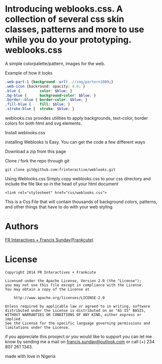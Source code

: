 Introducing weblooks.css. A collection of several css skin classes, patterns and more to use while you do your prototyping.
 weblooks.css
============

A simple colorpalette/pattern, images  for the web.

Example of how it looks

```scss
.web-part-1 {background: url(..//img/partern1000;}
.web-icon {backround: opacity: 4.0; }
.blue {         color: $blue; }
.bg-blue {      background-color: $blue; }
.border--blue { border-color: $blue; }
.fill-blue {    fill: $blue; }
.stroke-blue {  stroke: $blue; }
```

weblooks.css provides utilities to apply backgrounds, text-color, border colors for both html and svg elements. 


 Install weblooks.css

installing Weblooks is Easy. You can get the code a few different ways

Download a zip from this page

Clone / fork the repo through git

```
git clone git@github.com:frinteractive/weblooks.git
```

Using Weblooks.css
Simply copy weblooks.css to your css directory and include the file like so in the head of your html document

```
<link rel="stylesheet" href="css/weblooks.css">
```





This is a Css File that will contain thousands of background colors, patterns, and other things that have to do with your web styling

# Authors
[FR Interactives + Francis Sunday(Frankcute)](http://www.facebook.com/frankcuteiw "Francis Sunday - Designer + Developer in NIgeria, Africa")


# License

```
Copyright 2014 FR Interactives + Frankcute

Licensed under the Apache License, Version 2.0 (the "License");
you may not use this file except in compliance with the License.
You may obtain a copy of the License at

    http://www.apache.org/licenses/LICENSE-2.0

Unless required by applicable law or agreed to in writing, software
distributed under the License is distributed on an "AS IS" BASIS,
WITHOUT WARRANTIES OR CONDITIONS OF ANY KIND, either express or implied.
See the License for the specific language governing permissions and
limitations under the License.

```
if you appreciate this prooject or you would like to support you can let me know by sending me a mail on francis.sunday@outlook.com or call (+) 234 807 261 1343. 

made with love in Nigeria 
